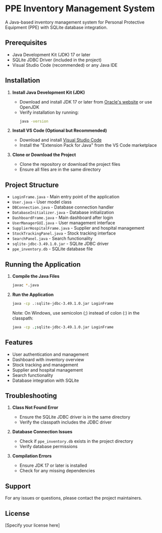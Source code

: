 # PPE Inventory Management System

A Java-based inventory management system for Personal Protective Equipment (PPE) with SQLite database integration.

## Prerequisites

- Java Development Kit (JDK) 17 or later
- SQLite JDBC Driver (included in the project)
- Visual Studio Code (recommended) or any Java IDE

## Installation

1. **Install Java Development Kit (JDK)**

   - Download and install JDK 17 or later from [Oracle's website](https://www.oracle.com/java/technologies/downloads/) or use OpenJDK
   - Verify installation by running:
     ```bash
     java -version
     ```

2. **Install VS Code (Optional but Recommended)**

   - Download and install [Visual Studio Code](https://code.visualstudio.com/)
   - Install the "Extension Pack for Java" from the VS Code marketplace

3. **Clone or Download the Project**
   - Clone the repository or download the project files
   - Ensure all files are in the same directory

## Project Structure

- `LoginFrame.java` - Main entry point of the application
- `User.java` - User model class
- `DBConnection.java` - Database connection handler
- `DatabaseInitializer.java` - Database initialization
- `DashboardFrame.java` - Main dashboard after login
- `UserManagerGUI.java` - User management interface
- `SupplierHospitalFrame.java` - Supplier and hospital management
- `StockTrackingPanel.java` - Stock tracking interface
- `SearchPanel.java` - Search functionality
- `sqlite-jdbc-3.49.1.0.jar` - SQLite JDBC driver
- `ppe_inventory.db` - SQLite database file

## Running the Application

1. **Compile the Java Files**

   ```bash
   javac *.java
   ```

2. **Run the Application**
   ```bash
   java -cp .:sqlite-jdbc-3.49.1.0.jar LoginFrame
   ```
   Note: On Windows, use semicolon (;) instead of colon (:) in the classpath:
   ```bash
   java -cp .;sqlite-jdbc-3.49.1.0.jar LoginFrame
   ```

## Features

- User authentication and management
- Dashboard with inventory overview
- Stock tracking and management
- Supplier and hospital management
- Search functionality
- Database integration with SQLite

## Troubleshooting

1. **Class Not Found Error**

   - Ensure the SQLite JDBC driver is in the same directory
   - Verify the classpath includes the JDBC driver

2. **Database Connection Issues**

   - Check if `ppe_inventory.db` exists in the project directory
   - Verify database permissions

3. **Compilation Errors**
   - Ensure JDK 17 or later is installed
   - Check for any missing dependencies

## Support

For any issues or questions, please contact the project maintainers.

## License

[Specify your license here]

